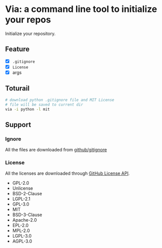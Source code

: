 # Via: a command line tool to initialize your repos

Initialize your repository.

## Feature

- [x] `.gitignore`
- [x] `License`
- [x] args

## Toturail

```sh
# download python .gitignore file and MIT License
# file will be saved to current dir
via -i python -l mit
```

## Support

### Ignore

All the files are downloaded from [github/gitignore](https://github.com/github/gitignore)

### License

All the licenses are downloaded through [GitHub License API](https://developer.github.com/v3/licenses/).

* GPL-2.0
* Unlicense
* BSD-2-Clause
* LGPL-2.1
* GPL-3.0
* MIT
* BSD-3-Clause
* Apache-2.0
* EPL-2.0
* MPL-2.0
* LGPL-3.0
* AGPL-3.0

